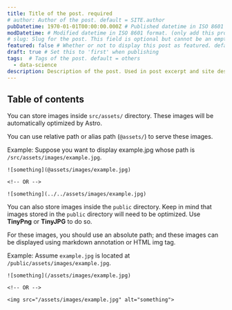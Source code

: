 ```yaml
---
title: Title of the post. required
# author: Author of the post. default = SITE.author
pubDatetime: 1970-01-01T00:00:00.000Z # Published datetime in ISO 8601 format (use date -Iseconds). required 
modDatetime: # Modified datetime in ISO 8601 format. (only add this property when a blog post is modified)
# slug: Slug for the post. This field is optional but cannot be an empty string. default = slugified file name
featured: false # Whether or not to display this post as featured. default = false
draft: true # Set this to 'first' when publishing
tags:  # Tags of the post. default = others
  - data-science
description: Description of the post. Used in post excerpt and site description of the post. required
---
```


<!-- Can have text here. Normally a little intro -->

## Table of contents

<!-- The post content -->

You can store images inside `src/assets/` directory. These images will be automatically optimized by Astro.

You can use relative path or alias path (`@assets/`) to serve these images.

Example: Suppose you want to display example.jpg whose path is `/src/assets/images/example.jpg`.

```
![something](@assets/images/example.jpg)

<!-- OR -->

![something](../../assets/images/example.jpg)
```


You can also store images inside the `public` directory. Keep in mind that images stored in the `public` directory will need to be optimized. Use **TinyPng** or **TinyJPG** to do so.

For these images, you should use an absolute path; and these images can be displayed using markdown annotation or HTML img tag.

Example: Assume `example.jpg` is located at `/public/assets/images/example.jpg`.

```
![something](/assets/images/example.jpg)

<!-- OR -->

<img src="/assets/images/example.jpg" alt="something">
```

